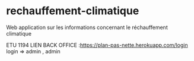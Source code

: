 # rechauffement-climatique
Web application sur les informations concernant le réchauffement climatique


ETU 1194
LIEN BACK OFFICE :https://plan-pas-nette.herokuapp.com/login
login => admin , admin